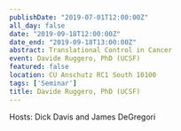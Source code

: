 ```yaml
---
publishDate: "2019-07-01T12:00:00Z"
all_day: false
date: "2019-09-18T12:00:00Z"
date_end: "2019-09-18T13:00:00Z"
abstract: Translational Control in Cancer
event: Davide Ruggero, PhD (UCSF)
featured: false
location: CU Anschutz RC1 South 10100 
tags: ['Seminar']
title: Davide Ruggero, PhD (UCSF)
---
```

Hosts: Dick Davis and James DeGregori
